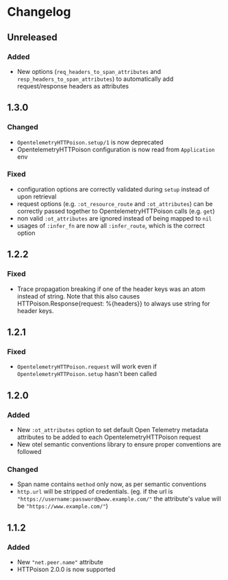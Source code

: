 # Changelog

## Unreleased

### Added

* New options (`req_headers_to_span_attributes`  and `resp_headers_to_span_attributes`) to automatically add request/response headers as attributes 

## 1.3.0

### Changed

- `OpentelemetryHTTPoison.setup/1` is now deprecated
- OpentelemetryHTTPoison configuration is now read from `Application` env

### Fixed

- configuration options are correctly validated during `setup` instead of upon retrieval
- request options (e.g. `:ot_resource_route` and `:ot_attributes`) can be correctly passed together to OpentelemetryHTTPoison calls (e.g. `get`)
- non valid `:ot_attributes` are ignored instead of being mapped to `nil`
- usages of `:infer_fn` are now all `:infer_route`, which is the correct option

## 1.2.2

### Fixed

- Trace propagation breaking if one of the header keys was an atom instead of string.
  Note that this also causes HTTPoison.Response{request: %{headers}} to always use string for header keys.

## 1.2.1

### Fixed

- `OpentelemetryHTTPoison.request` will work even if `OpentelemetryHTTPoison.setup` hasn't been called

## 1.2.0

### Added

- New `:ot_attributes` option to set default Open Telemetry metadata attributes to be added to each OpentelemetryHTTPoison request
- New otel semantic conventions library to ensure proper conventions are followed

### Changed

- Span name contains `method` only now, as per semantic conventions
- `http.url` will be stripped of credentials. (eg. if the url is `"https://username:password@www.example.com/"` the attribute's value will be `"https://www.example.com/"`)

## 1.1.2

### Added

- New `"net.peer.name"` attribute
- HTTPoison 2.0.0 is now supported
